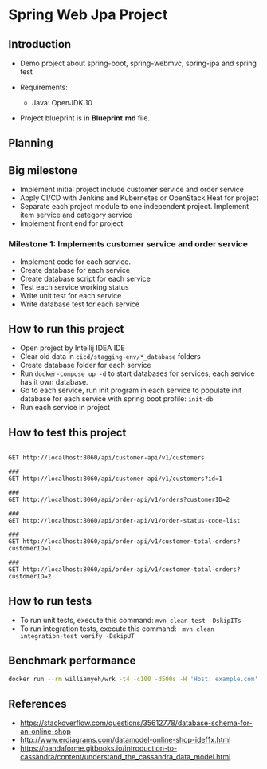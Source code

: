 # Spring Web Jpa Project

## Introduction

- Demo project about spring-boot, spring-webmvc, spring-jpa and spring test
- Requirements:
    - Java: OpenJDK 10
    
- Project blueprint is in **Blueprint.md** file.

## Planning

## Big milestone

- Implement initial project include customer service and order service
- Apply CI/CD with Jenkins and Kubernetes or OpenStack Heat for project
- Separate each project module to one independent project. Implement item service and category service
- Implement front end for project


### Milestone 1: Implements customer service and order service

- Implement code for each service.
- Create database for each service
- Create database script for each service
- Test each service working status
- Write unit test for each service 
- Write database test for each service

## How to run this project

- Open project by Intellij IDEA IDE
- Clear old data in `cicd/stagging-env/*_database` folders
- Create database folder for each service
- Run `docker-compose up -d` to start databases for services, each service has it own database.
- Go to each service, run init program in each service to populate init database for each service with spring boot profile: `init-db`
- Run each service in project

## How to test this project 

```text

GET http://localhost:8060/api/customer-api/v1/customers

###
GET http://localhost:8060/api/customer-api/v1/customers?id=1

###
GET http://localhost:8060/api/order-api/v1/orders?customerID=2

###
GET http://localhost:8060/api/order-api/v1/order-status-code-list

###
GET http://localhost:8060/api/order-api/v1/customer-total-orders?customerID=1

###
GET http://localhost:8060/api/order-api/v1/customer-total-orders?customerID=2

```

## How to run tests

- To run unit tests, execute this command: `mvn clean test -DskipITs`
- To run integration tests, execute this command: ` mvn clean integration-test verify -DskipUT`

## Benchmark performance

```bash
docker run --rm williamyeh/wrk -t4 -c100 -d500s -H 'Host: example.com' --latency --timeout 30s http://192.168.120.1:8060/api/customer/customers\?address\=Ha%20Noi
```

## References

- https://stackoverflow.com/questions/35612778/database-schema-for-an-online-shop
- http://www.erdiagrams.com/datamodel-online-shop-idef1x.html
- https://pandaforme.gitbooks.io/introduction-to-cassandra/content/understand_the_cassandra_data_model.html